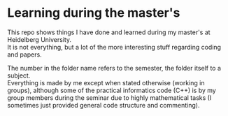 # Learning during the master's 

This repo shows things I have done and learned during my master's at Heidelberg University. <br/>
It is not everything, but a lot of the more interesting stuff regarding coding and papers.

The number in the folder name refers to the semester, the folder itself to a subject. <br/>
Everything is made by me except when stated otherwise (working in groups), although some of the practical informatics code (C++) is by my group members during the seminar due to highly mathematical tasks (I sometimes just provided general code structure and commenting).
